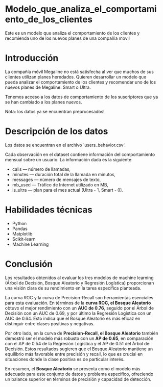 # Modelo_que_analiza_el_comportamiento_de_los_clientes
Este es un modelo que analiza el comportamiento de los clientes y recomienda uno de los nuevos planes de una compañia movil
# Introducción
La compañía móvil Megaline no está satisfecha al ver que muchos de sus clientes utilizan planes heredados. Quieren desarrollar un modelo que pueda analizar el comportamiento de los clientes y recomendar uno de los nuevos planes de Megaline: Smart o Ultra.

Tenemos acceso a los datos de comportamiento de los suscriptores que ya se han cambiado a los planes nuevos. 

Nota: los datos ya se encuentran preprocesados!
# Descripción de los datos
Los datos se encuentran en el archivo 'users_behavior.csv'.

Cada observación en el dataset contiene información del comportamiento mensual sobre un usuario. La información dada es la siguiente:

- сalls — número de llamadas,
- minutes — duración total de la llamada en minutos,
- messages — número de mensajes de texto,
- mb_used — Tráfico de Internet utilizado en MB,
- is_ultra — plan para el mes actual (Ultra - 1, Smart - 0).
# Habilidades técnicas
- Python
- Pandas
- Matplotlib
- Scikit-learn
- Machine Learning
# Conclusión
Los resultados obtenidos al evaluar los tres modelos de machine learning (Árbol de Decisión, Bosque Aleatorio y Regresión Logística) proporcionan una visión clara de su rendimiento en la tarea específica planteada.

La curva ROC y la curva de Precision-Recall son herramientas esenciales para esta evaluación. En términos de la **curva ROC, el Bosque Aleatorio** obtuvo el mejor rendimiento con un **AUC de 0.76**, seguido por el Árbol de Decisión con un AUC de 0.69, y por último la Regresión Logística con un AUC de 0.64. Esto indica que el Bosque Aleatorio es más eficaz en distinguir entre clases positivas y negativas.

Por otro lado, en la curva de **Precision-Recall, el Bosque Aleatorio** también demostró ser el modelo más robusto con un **AP de 0.65**, en comparación con el AP de 0.54 de la Regresión Logística y el AP de 0.51 del Árbol de Decisión. Estos resultados sugieren que el Bosque Aleatorio mantiene un equilibrio más favorable entre precisión y recall, lo que es crucial en situaciones donde la clase positiva es de particular interés.

En resumen, el **Bosque Aleatorio** se presenta como el modelo más adecuado para este conjunto de datos y problema específico, ofreciendo un balance superior en términos de precisión y capacidad de detección.

